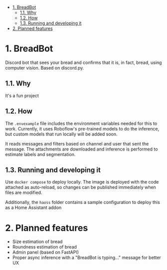- [1. BreadBot](#1-breadbot)
  - [1.1. Why](#11-why)
  - [1.2. How](#12-how)
  - [1.3. Running and developing it](#13-running-and-developing-it)
- [2. Planned features](#2-planned-features)




# 1. BreadBot

Discord bot that sees your bread and confirms that it is, in fact, bread, using computer vision. Based on discord.py.

## 1.1. Why

It's a fun project

## 1.2. How

The `.envexample` file includes the environment variables needed for this to work. Currently, it uses Roboflow's pre-trained models to do the inference, but custom models that run locally will be added soon.

It reads messages and filters based on channel and user that sent the message. The attachments are downloaded and inference is performed to estimate labels and segmentation.

## 1.3. Running and developing it

Use `docker compose` to deploy locally. The image is deployed with the code attached as auto-reload, so changes can be published immediately when files are modified.

Additionally, the `haoss` folder contains a sample configuration to deploy this as a Home Assistant addon


# 2. Planned features

- Size estimation of bread
- Roundness estimation of bread
- Admin panel (based on FastAPI)
- Proper async inference with a "BreadBot is typing..." message for better UX